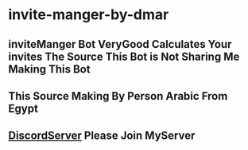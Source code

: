 # invite-manger-by-dmar

## inviteManger Bot VeryGood Calculates Your invites The Source This Bot is Not Sharing Me Making This Bot

## This Source Making By Person Arabic From Egypt 

## [DiscordServer](https://discord.gg/RXxxdnJ) Please Join MyServer
